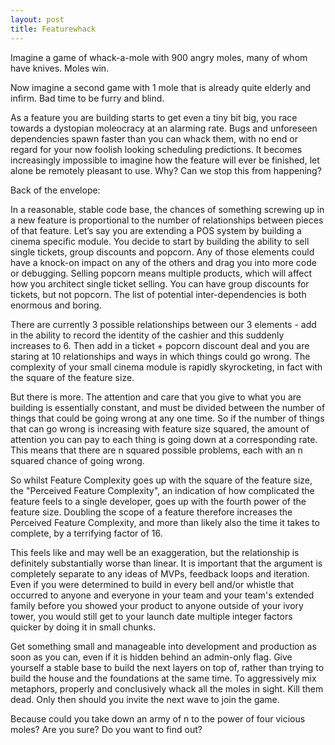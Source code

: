 ```yaml
---
layout: post
title: Featurewhack
---
```

Imagine a game of whack-a-mole with 900 angry moles, many of whom have knives. Moles win.

Now imagine a second game with 1 mole that is already quite elderly and infirm. Bad time to be furry and blind.

As a feature you are building starts to get even a tiny bit big, you race towards a dystopian moleocracy at an alarming rate. Bugs and unforeseen dependencies spawn faster than you can whack them, with no end or regard for your now foolish looking scheduling predictions. It becomes increasingly impossible to imagine how the feature will ever be finished, let alone be remotely pleasant to use. Why? Can we stop this from happening?

Back of the envelope:

In a reasonable, stable code base, the chances of something screwing up in a new feature is proportional to the number of relationships between pieces of that feature. Let’s say you are extending a POS system by building a cinema specific module. You decide to start by building the ability to sell single tickets, group discounts and popcorn. Any of those elements could have a knock-on impact on any of the others and drag you into more code or debugging. Selling popcorn means multiple products, which will affect how you architect single ticket selling. You can have group discounts for tickets, but not popcorn. The list of potential inter-dependencies is both enormous and boring.

There are currently 3 possible relationships between our 3 elements - add in the ability to record the identity of the cashier and this suddenly increases to 6. Then add in a ticket + popcorn discount deal and you are staring at 10 relationships and ways in which things could go wrong. The complexity of your small cinema module is rapidly skyrocketing, in fact with the square of the feature size.

But there is more. The attention and care that you give to what you are building is essentially constant, and must be divided between the number of things that could be going wrong at any one time. So if the number of things that can go wrong is increasing with feature size squared, the amount of attention you can pay to each thing is going down at a corresponding rate. This means that there are n squared possible problems, each with an n squared chance of going wrong.

So whilst Feature Complexity goes up with the square of the feature size, the "Perceived Feature Complexity", an indication of how complicated the feature feels to a single developer, goes up with the fourth power of the feature size. Doubling the scope of a feature therefore increases the Perceived Feature Complexity, and more than likely also the time it takes to complete, by a terrifying factor of 16.

This feels like and may well be an exaggeration, but the relationship is definitely substantially worse than linear. It is important that the argument is completely separate to any ideas of MVPs, feedback loops and iteration. Even if you were determined to build in every bell and/or whistle that occurred to anyone and everyone in your team and your team's extended family before you showed your product to anyone outside of your ivory tower, you would still get to your launch date multiple integer factors quicker by doing it in small chunks.

Get something small and manageable into development and production as soon as you can, even if it is hidden behind an admin-only flag. Give yourself a stable base to build the next layers on top of, rather than trying to build the house and the foundations at the same time. To aggressively mix metaphors, properly and conclusively whack all the moles in sight. Kill them dead. Only then should you invite the next wave to join the game.

Because could you take down an army of n to the power of four vicious moles? Are you sure? Do you want to find out?
